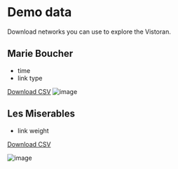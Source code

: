 # Demo data 

Download networks you can use to explore the Vistoran.

## Marie Boucher
* time
* link type
  
[Download CSV](https://drive.google.com/file/d/1Os_1D7xQEQHN_hujn8lf1qRVTwHTl8yV/view?usp=sharing)
![image](https://github.com/vistorian/vistorian.github.io/assets/1230497/13ef0522-9c99-4ab7-9f3e-12471c48e96a)

## Les Miserables
* link weight

[Download CSV](https://drive.google.com/file/d/11cSkZ9TYX7B1mq8gSIuKwEjahlEEmRH8/view?usp=sharing)

![image](https://github.com/vistorian/vistorian.github.io/assets/1230497/bb5de749-4e54-4870-8d61-0f7fc72d54d7)
